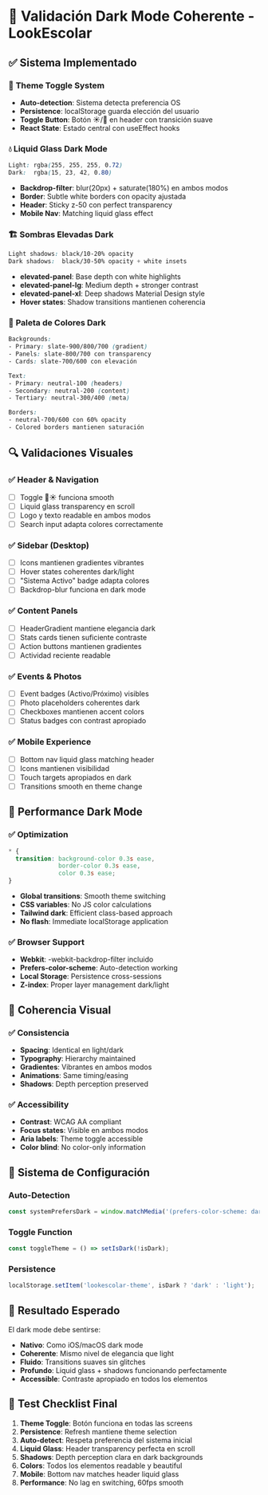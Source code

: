 # 🌙 Validación Dark Mode Coherente - LookEscolar

## ✅ Sistema Implementado

### 🎨 **Theme Toggle System**
- **Auto-detection**: Sistema detecta preferencia OS
- **Persistence**: localStorage guarda elección del usuario
- **Toggle Button**: Botón ☀️/🌙 en header con transición suave
- **React State**: Estado central con useEffect hooks

### 💧 **Liquid Glass Dark Mode**
```css
Light: rgba(255, 255, 255, 0.72)
Dark:  rgba(15, 23, 42, 0.80)
```
- **Backdrop-filter**: blur(20px) + saturate(180%) en ambos modos
- **Border**: Subtle white borders con opacity ajustada
- **Header**: Sticky z-50 con perfect transparency
- **Mobile Nav**: Matching liquid glass effect

### 🏗️ **Sombras Elevadas Dark**
```css
Light shadows: black/10-20% opacity
Dark shadows:  black/30-50% opacity + white insets
```
- **elevated-panel**: Base depth con white highlights
- **elevated-panel-lg**: Medium depth + stronger contrast
- **elevated-panel-xl**: Deep shadows Material Design style
- **Hover states**: Shadow transitions mantienen coherencia

### 🎯 **Paleta de Colores Dark**
```css
Backgrounds:
- Primary: slate-900/800/700 (gradient)
- Panels: slate-800/700 con transparency
- Cards: slate-700/600 con elevación

Text:
- Primary: neutral-100 (headers)
- Secondary: neutral-200 (content)  
- Tertiary: neutral-300/400 (meta)

Borders:
- neutral-700/600 con 60% opacity
- Colored borders mantienen saturación
```

## 🔍 **Validaciones Visuales**

### ✅ Header & Navigation
- [ ] Toggle 🌙☀️ funciona smooth
- [ ] Liquid glass transparency en scroll
- [ ] Logo y texto readable en ambos modos
- [ ] Search input adapta colores correctamente

### ✅ Sidebar (Desktop)
- [ ] Icons mantienen gradientes vibrantes
- [ ] Hover states coherentes dark/light
- [ ] "Sistema Activo" badge adapta colores
- [ ] Backdrop-blur funciona en dark mode

### ✅ Content Panels
- [ ] HeaderGradient mantiene elegancia dark
- [ ] Stats cards tienen suficiente contraste
- [ ] Action buttons mantienen gradientes
- [ ] Actividad reciente readable

### ✅ Events & Photos
- [ ] Event badges (Activo/Próximo) visibles
- [ ] Photo placeholders coherentes dark
- [ ] Checkboxes mantienen accent colors
- [ ] Status badges con contrast apropiado

### ✅ Mobile Experience
- [ ] Bottom nav liquid glass matching header
- [ ] Icons mantienen visibilidad
- [ ] Touch targets apropiados en dark
- [ ] Transitions smooth en theme change

## 🚀 **Performance Dark Mode**

### ✅ Optimization
```css
* {
  transition: background-color 0.3s ease, 
              border-color 0.3s ease, 
              color 0.3s ease;
}
```
- **Global transitions**: Smooth theme switching
- **CSS variables**: No JS color calculations
- **Tailwind dark**: Efficient class-based approach
- **No flash**: Immediate localStorage application

### ✅ Browser Support
- **Webkit**: -webkit-backdrop-filter incluido
- **Prefers-color-scheme**: Auto-detection working
- **Local Storage**: Persistence cross-sessions
- **Z-index**: Proper layer management dark/light

## 🎯 **Coherencia Visual**

### ✅ Consistencia
- **Spacing**: Identical en light/dark
- **Typography**: Hierarchy maintained
- **Gradientes**: Vibrantes en ambos modos
- **Animations**: Same timing/easing
- **Shadows**: Depth perception preserved

### ✅ Accessibility
- **Contrast**: WCAG AA compliant
- **Focus states**: Visible en ambos modos
- **Aria labels**: Theme toggle accessible
- **Color blind**: No color-only information

## 🔧 **Sistema de Configuración**

### Auto-Detection
```typescript
const systemPrefersDark = window.matchMedia('(prefers-color-scheme: dark)').matches;
```

### Toggle Function
```typescript
const toggleTheme = () => setIsDark(!isDark);
```

### Persistence
```typescript
localStorage.setItem('lookescolar-theme', isDark ? 'dark' : 'light');
```

## 🎉 **Resultado Esperado**

El dark mode debe sentirse:
- **Nativo**: Como iOS/macOS dark mode
- **Coherente**: Mismo nivel de elegancia que light
- **Fluido**: Transitions suaves sin glitches
- **Profundo**: Liquid glass + shadows funcionando perfectamente
- **Accessible**: Contraste apropiado en todos los elementos

## 🚨 **Test Checklist Final**

1. **Theme Toggle**: Botón funciona en todas las screens
2. **Persistence**: Refresh mantiene theme selection
3. **Auto-detect**: Respeta preferencia del sistema inicial
4. **Liquid Glass**: Header transparency perfecta en scroll
5. **Shadows**: Depth perception clara en dark backgrounds
6. **Colors**: Todos los elementos readable y beautiful
7. **Mobile**: Bottom nav matches header liquid glass
8. **Performance**: No lag en switching, 60fps smooth
